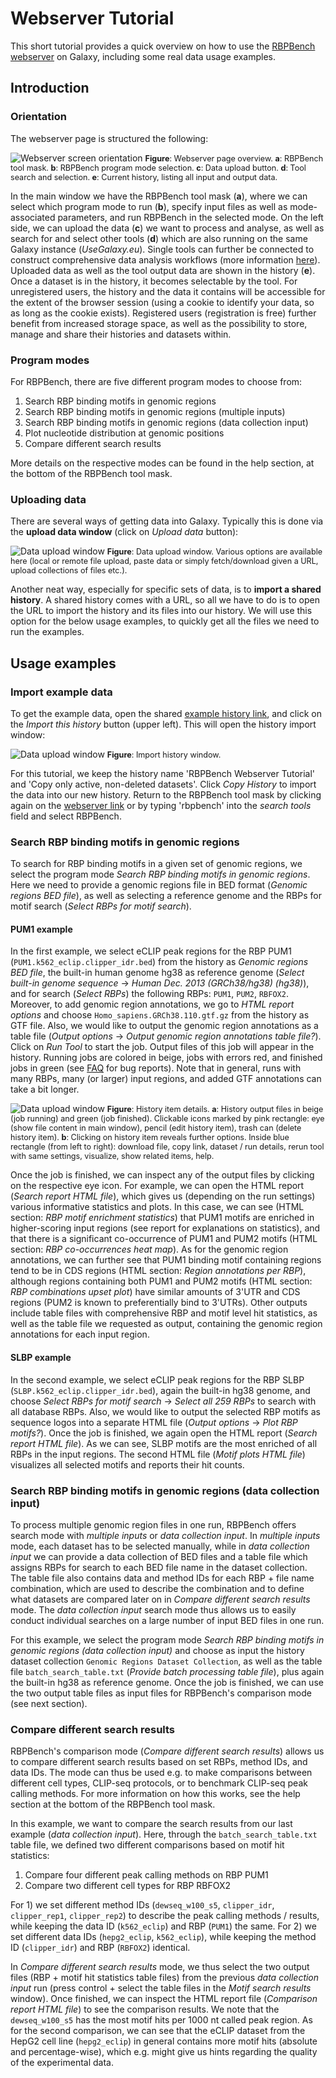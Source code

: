 # Webserver Tutorial

This short tutorial provides a quick overview on how to use the [RBPBench webserver](https://usegalaxy.eu/root?tool_id=toolshed.g2.bx.psu.edu/repos/rnateam/rbpbench/rbpbench/0.8.1+galaxy0) 
on Galaxy, including some real data usage examples.

## Introduction

### Orientation

The webserver page is structured the following:

![Webserver screen orientation](../assets/images/orientation.png)
<span style="font-size: 90%;">
**Figure**: Webserver page overview.
**a**: RBPBench tool mask.
**b**: RBPBench program mode selection.
**c**: Data upload button.
**d**: Tool search and selection.
**e**: Current history, listing all input and output data.
</span>

In the main window we have the RBPBench tool mask (**a**), where we can select which program mode to run (**b**), 
specify input files as well as mode-associated parameters, and run RBPBench in the selected mode.
On the left side, we can upload the data (**c**) we want to process and analyse, as well as search for 
and select other tools (**d**) which are also running on the same Galaxy instance (*UseGalaxy.eu*).
Single tools can further be connected to construct comprehensive data analysis workflows (more information [here](https://training.galaxyproject.org/training-material/topics/galaxy-interface/tutorials/workflow-editor/tutorial.html)).
Uploaded data as well as the tool output data are shown in the history (**e**). 
Once a dataset is in the history, it becomes selectable by the tool.
For unregistered users, the history and the data it contains will be accessible 
for the extent of the browser session (using a cookie to identify your data, so as long as the cookie exists). 
Registered users (registration is free) further benefit from increased storage space, 
as well as the possibility to store, manage and share their histories and datasets within. 


### Program modes

For RBPBench, there are five different program modes to choose from:

1) Search RBP binding motifs in genomic regions
2) Search RBP binding motifs in genomic regions (multiple inputs)
3) Search RBP binding motifs in genomic regions (data collection input)
4) Plot nucleotide distribution at genomic positions
5) Compare different search results

More details on the respective modes can be found in the help section, at the bottom of the RBPBench tool mask.

### Uploading data


There are several ways of getting data into Galaxy. Typically this is done via the **upload data window** 
(click on *Upload data* button):

![Data upload window](../assets/images/upload_data_wide.png)
<span style="font-size: 90%;">
**Figure**: Data upload window.
Various options are available here (local or remote file upload, paste data or simply fetch/download given a URL, upload collections of files etc.).
</span>


Another neat way, especially for specific sets of data, is to **import a shared history**. A shared history comes with a URL, so 
all we have to do is to open the URL to import the history and its files into our history. 
We will use this option for the below usage examples, to quickly get all the files we need to run the examples.


## Usage examples

### Import example data

To get the example data, open the shared [example history link](https://usegalaxy.eu/u/michauhl/h/rbpbench-webserver-tutorial), 
and click on the *Import this history* button (upper left). This will open the history import window:

![Data upload window](../assets/images/import_history_wide.png)
<span style="font-size: 90%;">
**Figure**: Import history window.
</span>

For this tutorial, we keep the history name 'RBPBench Webserver Tutorial' and 'Copy only active, non-deleted datasets'.
Click *Copy History* to import the data into our new history. Return to the RBPBench tool mask by clicking 
again on the [webserver link](https://usegalaxy.eu/root?tool_id=toolshed.g2.bx.psu.edu/repos/rnateam/rbpbench/rbpbench/0.8.1+galaxy0) or by typing 'rbpbench' into the *search tools* field and 
select RBPBench.


### Search RBP binding motifs in genomic regions

To search for RBP binding motifs in a given set of genomic regions, we select the program mode
*Search RBP binding motifs in genomic regions*. Here we need to provide a genomic regions file 
in BED format (*Genomic regions BED file*), as well as selecting a reference genome and the RBPs 
for motif search (*Select RBPs for motif search*).


#### PUM1 example

In the first example, we select eCLIP peak regions for the RBP PUM1 (`PUM1.k562_eclip.clipper_idr.bed`) 
from the history as *Genomic regions BED file*, 
the built-in human genome hg38 as reference genome (*Select built-in genome sequence* -> *Human Dec. 2013 (GRCh38/hg38) (hg38)*), 
and for search (*Select RBPs*) the following RBPs: `PUM1`, `PUM2`, `RBFOX2`.
Moreover, to add genomic region annotations, we go to *HTML report options*
and choose `Homo_sapiens.GRCh38.110.gtf.gz` from the history as GTF file. Also, we would like to output
the genomic region annotations as a table file (*Output options* -> *Output genomic region annotations table file?*).
Click on *Run Tool* to start the job. Output files of this job will appear in the history. Running jobs are colored 
in beige, jobs with errors red, and finished jobs in green (see [FAQ](faq.md) for bug reports). Note that in general,
runs with many RBPs, many (or larger) input regions, and added GTF annotations can take a bit longer.


![Data upload window](../assets/images/history_item_details.png)
<span style="font-size: 90%;">
**Figure**: History item details.
**a**: History output files in beige (job running) and green (job finished). 
Clickable icons marked by pink rectangle: 
eye (show file content in main window), pencil (edit history item), trash can (delete history item).
**b**: Clicking on history item reveals further options. 
Inside blue rectangle (from left to right):
download file, copy link, dataset / run details, rerun tool with same settings, visualize, show related items, help.
</span>


Once the job is finished, we can inspect any of the output files by clicking on the respective eye icon. 
For example, we can open the HTML report (*Search report HTML file*), which gives us 
(depending on the run settings) various informative statistics and plots. 
In this case, we can see (HTML section: *RBP motif enrichment statistics*) that PUM1 motifs are enriched in higher-scoring input regions 
(see report for explanations on statistics), and that there is a significant co-occurrence of PUM1 and PUM2 motifs 
(HTML section: *RBP co-occurrences heat map*). As for the genomic region annotations, we can further see that PUM1 
binding motif containing regions tend to be in CDS regions (HTML section: *Region annotations per RBP*), 
although regions containing both PUM1 and PUM2 motifs (HTML section: *RBP combinations upset plot*) have similar amounts of
3'UTR and CDS regions (PUM2 is known to preferentially bind to 3'UTRs). Other outputs include table
files with comprehensive RBP and motif level hit statistics, as well as the table file we requested as output,
containing the genomic region annotations for each input region.


#### SLBP example

In the second example, we select eCLIP peak regions for the RBP SLBP (`SLBP.k562_eclip.clipper_idr.bed`), again the built-in hg38 genome, 
and choose *Select RBPs for motif search* -> *Select all 259 RBPs* to search with all database RBPs. 
Also, we would like to output 
the selected RBP motifs as sequence logos into a separate HTML file (*Output options* -> *Plot RBP motifs?*).
Once the job is finished, we again open the HTML report (*Search report HTML file*). 
As we can see, SLBP motifs are the most enriched of all RBPs in the input regions. 
The second HTML file (*Motif plots HTML file*) visualizes all selected motifs and reports their hit counts.


### Search RBP binding motifs in genomic regions (data collection input)

To process multiple genomic region files in one run, RBPBench offers search mode with *multiple inputs* 
or *data collection input*. In *multiple inputs* mode, each dataset has to be selected manually, while in 
*data collection input* we can provide a data collection of BED files and a table file which assigns 
RBPs for search to each BED file name in the dataset collection. The table file also contains 
data and method IDs for each RBP + file name combination, which are used to describe the combination 
and to define what datasets are compared later on in *Compare different search results* mode. 
The *data collection input* search mode thus allows us to easily conduct individual searches on a large number 
of input BED files in one run.

For this example, we select the program mode *Search RBP binding motifs in genomic regions (data collection input)* 
and choose as input the history dataset collection `Genomic Regions Dataset Collection`, as well as the 
table file `batch_search_table.txt` (*Provide batch processing table file*), plus again the built-in hg38 as 
reference genome. Once the job is finished, we can use the two output table files as input files 
for RBPBench's comparison mode (see next section).


### Compare different search results

RBPBench's comparison mode (*Compare different search results*) allows us to compare 
different search results based on set RBPs, method IDs, and data IDs. 
The mode can thus be used e.g. to make comparisons between different cell types, CLIP-seq protocols,
or to benchmark CLIP-seq peak calling methods.
For more information on how this works, see the help section at the bottom of the RBPBench tool mask.

In this example, we want to compare the search results from our last example (*data collection input*).
Here, through the `batch_search_table.txt` table file, we defined two different comparisons 
based on motif hit statistics:

1) Compare four different peak calling methods on RBP PUM1
2) Compare two different cell types for RBP RBFOX2

For 1) we set different method IDs (`dewseq_w100_s5`, `clipper_idr`, `clipper_rep1`, `clipper_rep2`) to describe the peak calling methods / results, while keeping the data ID (`k562_eclip`) and RBP (`PUM1`) the same.
For 2) we set different data IDs (`hepg2_eclip`, `k562_eclip`), while keeping the method ID (`clipper_idr`) and RBP (`RBFOX2`) identical.

In *Compare different search results* mode, we thus select the two output files 
(RBP + motif hit statistics table files) from the previous *data collection input* run 
(press control + select the table files in the *Motif search results* window).
Once finished, we can inspect the HTML report file (*Comparison report HTML file*) to see the comparison results.
We note that the `dewseq_w100_s5` has the most motif hits per 1000 nt called peak region.
As for the second comparison, we can see that the eCLIP dataset from the HepG2 cell line (`hepg2_eclip`) 
in general contains more motif hits (absolute and percentage-wise), which e.g. might give us hints
regarding the quality of the experimental data.
